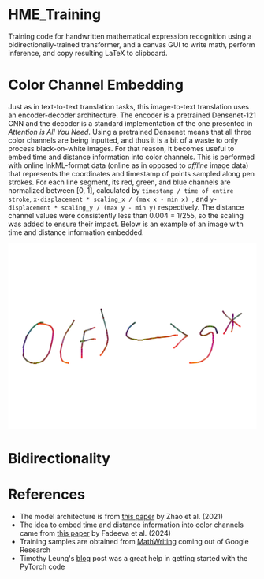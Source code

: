 # HME_Training

Training code for handwritten mathematical expression recognition using a bidirectionally-trained transformer, and a canvas GUI to write math, perform inference, and copy resulting LaTeX to clipboard. 

# Color Channel Embedding

Just as in text-to-text translation tasks, this image-to-text translation uses an encoder-decoder architecture. The encoder is a pretrained Densenet-121 CNN and the decoder is a standard implementation of the one presented in *Attention is All You Need*. Using a pretrained Densenet means that all three color channels are being inputted, and thus it is a bit of a waste to only process black-on-white images. For that reason, it becomes useful to embed time and distance information into color channels. This is performed with online InkML-format data (online as in opposed to *offline* image data) that represents the coordinates and timestamp of points sampled along pen strokes. For each line segment, its red, green, and blue channels are normalized between [0, 1], calculated by `timestamp / time of entire stroke`, `x-displacement * scaling_x / (max x - min x) `, and `y-displacement * scaling_y / (max y - min y)` respectively. The distance channel values were consistently less than 0.004 = 1/255, so the scaling was added to ensure their impact. Below is an example of an image with time and distance information embedded.

![Color Example](public/01d4ae95eb9e94c8.png)



# Bidirectionality






# References

- The model architecture is from [this paper](https://arxiv.org/abs/2105.02412) by Zhao et al. (2021)
- The idea to embed time and distance information into color channels came from [this paper](https://arxiv.org/html/2402.15307v1) by Fadeeva et al. (2024)
- Training samples are obtained from [MathWriting](https://arxiv.org/html/2404.10690v1) coming out of Google Research
- Timothy Leung's [blog](https://actamachina.com/) post was a great help in getting started with the PyTorch code


